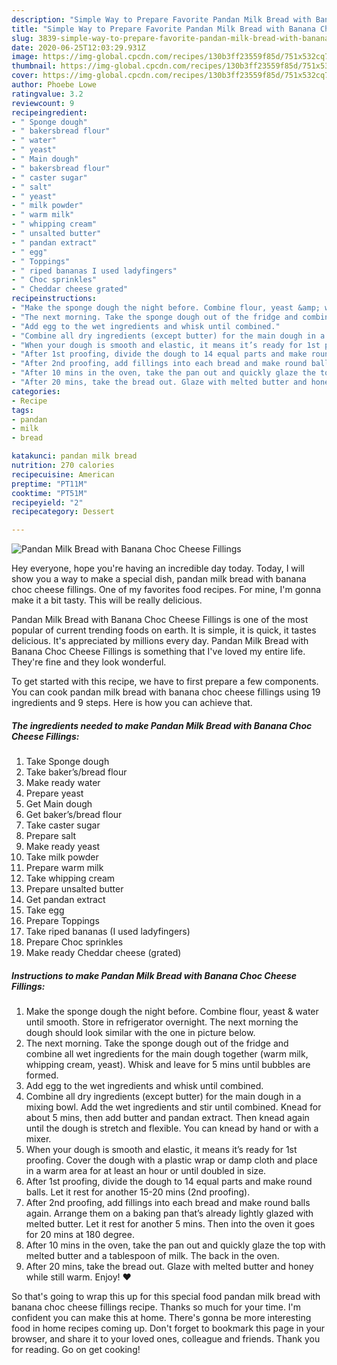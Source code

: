```yaml
---
description: "Simple Way to Prepare Favorite Pandan Milk Bread with Banana Choc Cheese Fillings"
title: "Simple Way to Prepare Favorite Pandan Milk Bread with Banana Choc Cheese Fillings"
slug: 3839-simple-way-to-prepare-favorite-pandan-milk-bread-with-banana-choc-cheese-fillings
date: 2020-06-25T12:03:29.931Z
image: https://img-global.cpcdn.com/recipes/130b3ff23559f85d/751x532cq70/pandan-milk-bread-with-banana-choc-cheese-fillings-recipe-main-photo.jpg
thumbnail: https://img-global.cpcdn.com/recipes/130b3ff23559f85d/751x532cq70/pandan-milk-bread-with-banana-choc-cheese-fillings-recipe-main-photo.jpg
cover: https://img-global.cpcdn.com/recipes/130b3ff23559f85d/751x532cq70/pandan-milk-bread-with-banana-choc-cheese-fillings-recipe-main-photo.jpg
author: Phoebe Lowe
ratingvalue: 3.2
reviewcount: 9
recipeingredient:
- " Sponge dough"
- " bakersbread flour"
- " water"
- " yeast"
- " Main dough"
- " bakersbread flour"
- " caster sugar"
- " salt"
- " yeast"
- " milk powder"
- " warm milk"
- " whipping cream"
- " unsalted butter"
- " pandan extract"
- " egg"
- " Toppings"
- " riped bananas I used ladyfingers"
- " Choc sprinkles"
- " Cheddar cheese grated"
recipeinstructions:
- "Make the sponge dough the night before. Combine flour, yeast &amp; water until smooth. Store in refrigerator overnight. The next morning the dough should look similar with the one in picture below."
- "The next morning. Take the sponge dough out of the fridge and combine all wet ingredients for the main dough together (warm milk, whipping cream, yeast). Whisk and leave for 5 mins until bubbles are formed."
- "Add egg to the wet ingredients and whisk until combined."
- "Combine all dry ingredients (except butter) for the main dough in a mixing bowl. Add the wet ingredients and stir until combined. Knead for about 5 mins, then add butter and pandan extract. Then knead again until the dough is stretch and flexible. You can knead by hand or with a mixer."
- "When your dough is smooth and elastic, it means it’s ready for 1st proofing. Cover the dough with a plastic wrap or damp cloth and place in a warm area for at least an hour or until doubled in size."
- "After 1st proofing, divide the dough to 14 equal parts and make round balls. Let it rest for another 15-20 mins (2nd proofing)."
- "After 2nd proofing, add fillings into each bread and make round balls again. Arrange them on a baking pan that’s already lightly glazed with melted butter. Let it rest for another 5 mins. Then into the oven it goes for 20 mins at 180 degree."
- "After 10 mins in the oven, take the pan out and quickly glaze the top with melted butter and a tablespoon of milk. The back in the oven."
- "After 20 mins, take the bread out. Glaze with melted butter and honey while still warm. Enjoy! ❤️"
categories:
- Recipe
tags:
- pandan
- milk
- bread

katakunci: pandan milk bread 
nutrition: 270 calories
recipecuisine: American
preptime: "PT11M"
cooktime: "PT51M"
recipeyield: "2"
recipecategory: Dessert

---
```



![Pandan Milk Bread with Banana Choc Cheese Fillings](https://img-global.cpcdn.com/recipes/130b3ff23559f85d/751x532cq70/pandan-milk-bread-with-banana-choc-cheese-fillings-recipe-main-photo.jpg)

Hey everyone, hope you're having an incredible day today. Today, I will show you a way to make a special dish, pandan milk bread with banana choc cheese fillings. One of my favorites food recipes. For mine, I'm gonna make it a bit tasty. This will be really delicious.

Pandan Milk Bread with Banana Choc Cheese Fillings is one of the most popular of current trending foods on earth. It is simple, it is quick, it tastes delicious. It's appreciated by millions every day. Pandan Milk Bread with Banana Choc Cheese Fillings is something that I've loved my entire life. They're fine and they look wonderful.




To get started with this recipe, we have to first prepare a few components. You can cook pandan milk bread with banana choc cheese fillings using 19 ingredients and 9 steps. Here is how you can achieve that.

<!--inarticleads1-->

##### The ingredients needed to make Pandan Milk Bread with Banana Choc Cheese Fillings:

1. Take  Sponge dough
1. Take  baker’s/bread flour
1. Make ready  water
1. Prepare  yeast
1. Get  Main dough
1. Get  baker’s/bread flour
1. Take  caster sugar
1. Prepare  salt
1. Make ready  yeast
1. Take  milk powder
1. Prepare  warm milk
1. Take  whipping cream
1. Prepare  unsalted butter
1. Get  pandan extract
1. Take  egg
1. Prepare  Toppings
1. Take  riped bananas (I used ladyfingers)
1. Prepare  Choc sprinkles
1. Make ready  Cheddar cheese (grated)




<!--inarticleads2-->

##### Instructions to make Pandan Milk Bread with Banana Choc Cheese Fillings:

1. Make the sponge dough the night before. Combine flour, yeast &amp; water until smooth. Store in refrigerator overnight. The next morning the dough should look similar with the one in picture below.
1. The next morning. Take the sponge dough out of the fridge and combine all wet ingredients for the main dough together (warm milk, whipping cream, yeast). Whisk and leave for 5 mins until bubbles are formed.
1. Add egg to the wet ingredients and whisk until combined.
1. Combine all dry ingredients (except butter) for the main dough in a mixing bowl. Add the wet ingredients and stir until combined. Knead for about 5 mins, then add butter and pandan extract. Then knead again until the dough is stretch and flexible. You can knead by hand or with a mixer.
1. When your dough is smooth and elastic, it means it’s ready for 1st proofing. Cover the dough with a plastic wrap or damp cloth and place in a warm area for at least an hour or until doubled in size.
1. After 1st proofing, divide the dough to 14 equal parts and make round balls. Let it rest for another 15-20 mins (2nd proofing).
1. After 2nd proofing, add fillings into each bread and make round balls again. Arrange them on a baking pan that’s already lightly glazed with melted butter. Let it rest for another 5 mins. Then into the oven it goes for 20 mins at 180 degree.
1. After 10 mins in the oven, take the pan out and quickly glaze the top with melted butter and a tablespoon of milk. The back in the oven.
1. After 20 mins, take the bread out. Glaze with melted butter and honey while still warm. Enjoy! ❤️




So that's going to wrap this up for this special food pandan milk bread with banana choc cheese fillings recipe. Thanks so much for your time. I'm confident you can make this at home. There's gonna be more interesting food in home recipes coming up. Don't forget to bookmark this page in your browser, and share it to your loved ones, colleague and friends. Thank you for reading. Go on get cooking!
